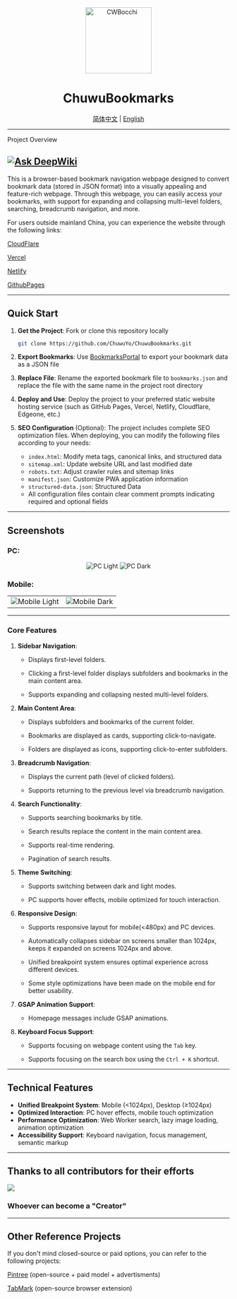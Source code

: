 <div align="center">
    <img src="https://github.com/user-attachments/assets/6e42f062-8cf9-4332-8d86-38ae92864233" alt="CWBocchi" width="150" height="150">
    <h1>ChuwuBookmarks</h1>
    <a href="../../README.md">简体中文</a> | <a href="README_EN.md">English</a>
</div>

---
Project Overview

[![Ask DeepWiki](https://deepwiki.com/badge.svg)](https://deepwiki.com/ChuwuYo/ChuwuBookmarks)
---

This is a browser-based bookmark navigation webpage designed to convert bookmark data (stored in JSON format) into a visually appealing and feature-rich webpage. Through this webpage, you can easily access your bookmarks, with support for expanding and collapsing multi-level folders, searching, breadcrumb navigation, and more.

For users outside mainland China, you can experience the website through the following links:

[CloudFlare](https://chuwubookmarks.pages.dev/)

[Vercel](https://chuwubookmarks.vercel.app/)

[Netlify](https://chuwubookmarks.netlify.app/)

[GithubPages](https://chuwuyo.github.io/ChuwuBookmarks/)

***

## Quick Start

1. **Get the Project**: Fork or clone this repository locally
   ```bash
   git clone https://github.com/ChuwuYo/ChuwuBookmarks.git
   ```

2. **Export Bookmarks**: Use [BookmarksPortal](https://github.com/ChuwuYo/BookmarksPortal) to export your bookmark data as a JSON file

3. **Replace File**: Rename the exported bookmark file to `bookmarks.json` and replace the file with the same name in the project root directory

4. **Deploy and Use**: Deploy the project to your preferred static website hosting service (such as GitHub Pages, Vercel, Netlify, Cloudflare, Edgeone, etc.)

5. **SEO Configuration** (Optional): The project includes complete SEO optimization files. When deploying, you can modify the following files according to your needs:
   - `index.html`: Modify meta tags, canonical links, and structured data
   - `sitemap.xml`: Update website URL and last modified date
   - `robots.txt`: Adjust crawler rules and sitemap links
   - `manifest.json`: Customize PWA application information
   - `structured-data.json`: Structured Data
   - All configuration files contain clear comment prompts indicating required and optional fields

***

## Screenshots
### PC:

<div align="center">
    <img src="https://github.com/user-attachments/assets/775145ba-d14d-4b6f-af1e-22172b11f248" alt="PC Light">
    <img src="https://github.com/user-attachments/assets/51f50f97-278f-44cf-a4c7-b01660f6e72b" alt="PC Dark">
</div>

### Mobile:

<table>
    <tr>
        <td>
            <img src="https://github.com/user-attachments/assets/ef1388b7-47d0-485c-af06-83b4ee823023" alt="Mobile Light">
        </td>
        <td>
            <img src="https://github.com/user-attachments/assets/3d647648-2f7c-40ad-a28c-3382992291a8" alt="Mobile Dark">
        </td>
    </tr>
</table>

---

### **Core Features**

1. **Sidebar Navigation**:

   * Displays first-level folders.

   * Clicking a first-level folder displays subfolders and bookmarks in the main content area.

   * Supports expanding and collapsing nested multi-level folders.

2. **Main Content Area**:

   * Displays subfolders and bookmarks of the current folder.

   * Bookmarks are displayed as cards, supporting click-to-navigate.

   * Folders are displayed as icons, supporting click-to-enter subfolders.

3. **Breadcrumb Navigation**:

   * Displays the current path (level of clicked folders).

   * Supports returning to the previous level via breadcrumb navigation.

4. **Search Functionality**:

   * Supports searching bookmarks by title.

   * Search results replace the content in the main content area.

   * Supports real-time rendering.

   * Pagination of search results. 

5. **Theme Switching**:

   * Supports switching between dark and light modes.

   * PC supports hover effects, mobile optimized for touch interaction.

6. **Responsive Design**:

   * Supports responsive layout for mobile(<480px) and PC devices.

   * Automatically collapses sidebar on screens smaller than 1024px, keeps it expanded on screens 1024px and above.
   
   * Unified breakpoint system ensures optimal experience across different devices.

   * Some style optimizations have been made on the mobile end for better usability.

7. **GSAP Animation Support**:

   * Homepage messages include GSAP animations.

8. **Keyboard Focus Support**:

   * Supports focusing on webpage content using the `Tab` key.

   * Supports focusing on the search box using the `Ctrl + K` shortcut.

* * *


## Technical Features

* **Unified Breakpoint System**: Mobile (<1024px), Desktop (≥1024px)
* **Optimized Interaction**: PC hover effects, mobile touch optimization
* **Performance Optimization**: Web Worker search, lazy image loading, animation optimization
* **Accessibility Support**: Keyboard navigation, focus management, semantic markup

---

## Thanks to all contributors for their efforts
<a href="https://github.com/ChuwuYo/ChuwuBookmarks/graphs/contributors" target="_blank">
  <img src="https://contrib.rocks/image?repo=ChuwuYo/ChuwuBookmarks" />
</a>

### Whoever can become a "Creator"

***

## Other Reference Projects

If you don't mind closed-source or paid options, you can refer to the following projects:

[Pintree](https://github.com/Pintree-io/pintree) (open-source + paid model + advertisments)

[TabMark](https://github.com/Alanrk/TabMark-Bookmark-New-Tab) (open-source browser extension)